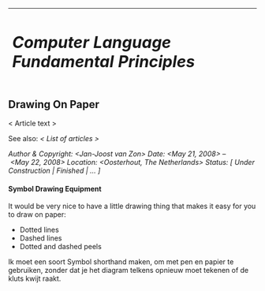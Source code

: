 ﻿|<h1>***Computer Language Fundamental Principles***</h1>|
| :- |
## **Drawing On Paper**
< Article text >

See also: *< List of articles >*


*Author & Copyright: <Jan-Joost van Zon>        Date: <May 21, 2008> – <May 22, 2008>        Location: <Oosterhout, The Netherlands>        Status: [ Under Construction | Finished | … ]*

#### **Symbol Drawing Equipment**
It would be very nice to have a little drawing thing that makes it easy for you to draw on paper:

- Dotted lines
- Dashed lines
- Dotted and dashed peels



Ik moet een soort Symbol shorthand maken, om met pen en papier te gebruiken, zonder dat je het diagram telkens opnieuw moet tekenen of de kluts kwijt raakt.

